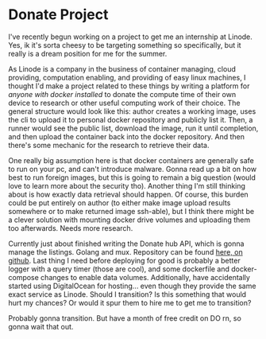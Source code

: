 # Donate Project

I've recently begun working on a project to get me an internship at Linode. Yes, ik it's sorta cheesy to be targeting something so specifically, but it really is a dream position for me for the summer.

As Linode is a company in the business of container managing, cloud providing, computation enabling, and providing of easy linux machines, I thought I'd make a project related to these things by writing a platform for *anyone with docker installed* to donate the compute time of their own device to research or other useful computing work of their choice. The general structure would look like this: author creates a working image, uses the cli to upload it to personal docker repository and publicly list it. Then, a runner would see the public list, download the image, run it until completion, and then upload the container back into the docker repository. And then there's some mechanic for the research to retrieve their data.

One really big assumption here is that docker containers are generally safe to run on your pc, and can't introduce malware. Gonna read up a bit on how best to run foreign images, but this is going to remain a big question (would love to learn more about the security tho). Another thing I'm still thinking about is how exactly data retrieval should happen. Of course, this burden could be put entirely on author (to either make image upload results somewhere or to make returned image ssh-able), but I think there might be a clever solution with mounting docker drive volumes and uploading them too afterwards. Needs more research.

Currently just about finished writing the Donate hub API, which is gonna manage the listings. Golang and mux. Repository can be found [here, on github](https://github.com/mfigurski80/DonateAPI). Last thing I need before deploying for good is probably a better logger with a query timer (those are cool), and some dockerfile and docker-compose changes to enable data volumes. Additionally, have accidentally started using DigitalOcean for hosting... even though they provide the same exact service as Linode. Should I transition? Is this something that would hurt my chances? Or would it spur them to hire me to get me to transition?

Probably gonna transition. But have a month of free credit on DO rn, so gonna wait that out.
